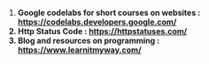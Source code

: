 1. <strong>Google codelabs<strong> for short courses on websites : https://codelabs.developers.google.com/
2. <strong>Http Status Code</strong> : https://httpstatuses.com/ 
3. <strong>Blog and resources on programming</strong> : https://www.learnitmyway.com/

